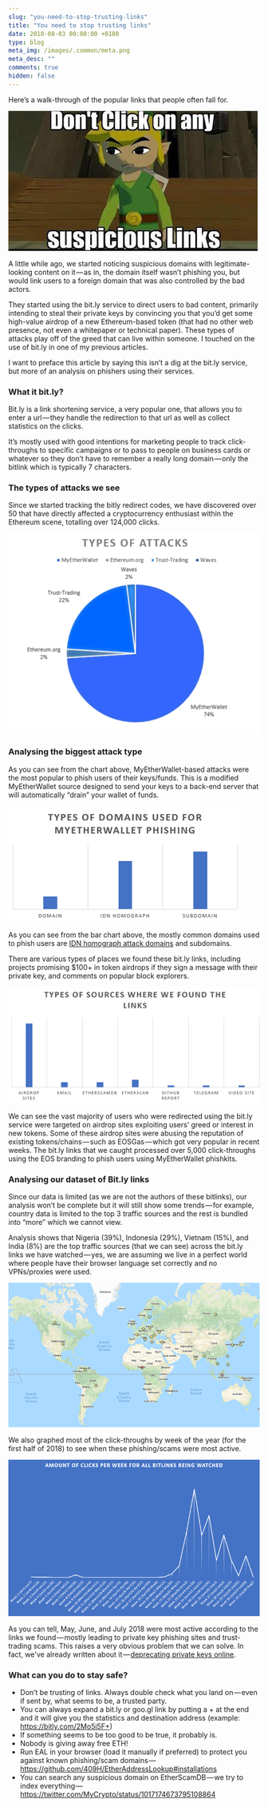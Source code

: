 ```yaml
---
slug: "you-need-to-stop-trusting-links"
title: "You need to stop trusting links"
date: 2018-08-03 00:00:00 +0100
type: blog
meta_img: /images/.common/meta.png
meta_desc: ""
comments: true
hidden: false
---
```


Here’s a walk-through of the popular links that people often fall for.

![1](./images/you-need-to-stop-trusting-links/1.jpeg)

A little while ago, we started noticing suspicious domains with legitimate-looking content on it — as in, the domain itself wasn’t phishing you, but would link users to a foreign domain that was also controlled by the bad actors.

They started using the bit.ly service to direct users to bad content, primarily intending to steal their private keys by convincing you that you’d get some high-value airdrop of a new Ethereum-based token (that had no other web presence, not even a whitepaper or technical paper). These types of attacks play off of the greed that can live within someone. I touched on the use of bit.ly in one of my previous articles.

I want to preface this article by saying this isn’t a dig at the bit.ly service, but more of an analysis on phishers using their services.

### What it bit.ly?

Bit.ly is a link shortening service, a very popular one, that allows you to enter a url — they handle the redirection to that url as well as collect statistics on the clicks.

It’s mostly used with good intentions for marketing people to track click-throughs to specific campaigns or to pass to people on business cards or whatever so they don’t have to remember a really long domain — only the bitlink which is typically 7 characters.

### The types of attacks we see

Since we started tracking the bitly redirect codes, we have discovered over 50 that have directly affected a cryptocurrency enthusiast within the Ethereum scene, totalling over 124,000 clicks.

![2](./images/you-need-to-stop-trusting-links/2.png)

### Analysing the biggest attack type

As you can see from the chart above, MyEtherWallet-based attacks were the most popular to phish users of their keys/funds. This is a modified MyEtherWallet source designed to send your keys to a back-end server that will automatically “drain” your wallet of funds.

![3](./images/you-need-to-stop-trusting-links/3.png)

As you can see from the bar chart above, the mostly common domains used to phish users are [IDN homograph attack domains](https://en.wikipedia.org/wiki/IDN_homograph_attack) and subdomains.

There are various types of places we found these bit.ly links, including projects promising $100+ in token airdrops if they sign a message with their private key, and comments on popular block explorers.

![4](./images/you-need-to-stop-trusting-links/4.png)

We can see the vast majority of users who were redirected using the bit.ly service were targeted on airdrop sites exploiting users’ greed or interest in new tokens. Some of these airdrop sites were abusing the reputation of existing tokens/chains — such as EOSGas — which got very popular in recent weeks. The bit.ly links that we caught processed over 5,000 click-throughs using the EOS branding to phish users using MyEtherWallet phishkits.

### Analysing our dataset of Bit.ly links

Since our data is limited (as we are not the authors of these bitlinks), our analysis won’t be complete but it will still show some trends — for example, country data is limited to the top 3 traffic sources and the rest is bundled into “more” which we cannot view.

Analysis shows that Nigeria (39%), Indonesia (29%), Vietnam (15%), and India (8%) are the top traffic sources (that we can see) across the bit.ly links we have watched — yes, we are assuming we live in a perfect world where people have their browser language set correctly and no VPNs/proxies were used.

![5](./images/you-need-to-stop-trusting-links/5.png)

We also graphed most of the click-throughs by week of the year (for the first half of 2018) to see when these phishing/scams were most active.

![6](./images/you-need-to-stop-trusting-links/6.png)

As you can tell, May, June, and July 2018 were most active according to the links we found — mostly leading to private key phishing sites and trust-trading scams. This raises a very obvious problem that we can solve. In fact, we've already written about it — [deprecating private keys online](https://medium.com/mycrypto/a-safer-mycrypto-79d65196e7d8).

### What can you do to stay safe?

* Don’t be trusting of links. Always double check what you land on — even if sent by, what seems to be, a trusted party.
* You can always expand a bit.ly or goo.gl link by putting a + at the end and it will give you the statistics and destination address (example: https://bitly.com/2Mo5i5F+)
* If something seems to be too good to be true, it probably is.
* Nobody is giving away free ETH!
* Run EAL in your browser (load it manually if preferred) to protect you against known phishing/scam domains — https://github.com/409H/EtherAddressLookup#installations
* You can search any suspicious domain on EtherScamDB — we try to index everything — https://twitter.com/MyCrypto/status/1017174673795108864